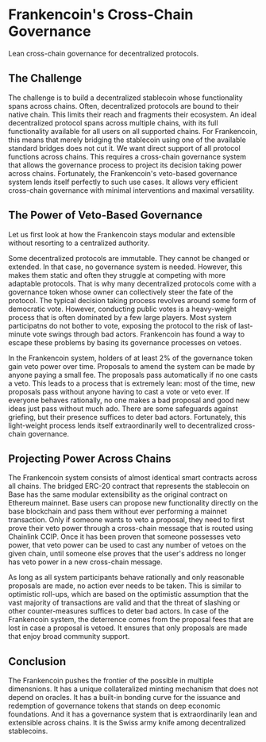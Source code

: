 # Frankencoin's Cross-Chain Governance

Lean cross-chain governance for decentralized protocols.

## The Challenge

The challenge is to build a decentralized stablecoin whose functionality spans across chains. Often, decentralized protocols are bound to their native chain. This limits their reach and fragments their ecosystem. An ideal decentralized protocol spans across multiple chains, with its full functionality available for all users on all supported chains. For Frankencoin, this means that merely bridging the stablecoin using one of the available standard bridges does not cut it. We want direct support of all protocol functions across chains. This requires a cross-chain governance system that allows the governance process to project its decision taking power across chains. Fortunately, the Frankencoin's veto-based governance system lends itself perfectly to such use cases. It allows very efficient cross-chain governance with minimal interventions and maximal versatility.
 
## The Power of Veto-Based Governance

Let us first look at how the Frankencoin stays modular and extensible without resorting to a centralized authority.

Some decentralized protocols are immutable. They cannot be changed or extended. In that case, no governance system is needed. However, this makes them static and often they struggle at competing with more adaptable protocols. That is why many decentralized protocols come with a governance token whose owner can collectively steer the fate of the protocol. The typical decision taking process revolves around some form of democratic vote. However, conducting public votes is a heavy-weight process that is often dominated by a few large players. Most system participatns do not bother to vote, exposing the protocol to the risk of last-minute vote swings through bad actors. Frankencoin has found a way to escape these problems by basing its governance processes on vetoes.

In the Frankencoin system, holders of at least 2% of the governance token gain veto power over time. Proposals to amend the system can be made by anyone paying a small fee. The proposals pass automatically if no one casts a veto. This leads to a process that is extremely lean: most of the time, new proposals pass without anyone having to cast a vote or veto ever. If everyone behaves rationally, no one makes a bad proposal and good new ideas just pass without much ado. There are some safeguards against griefing, but their presence suffices to deter bad actors. Fortunately, this light-weight process lends itself extraordinarily well to decentralized cross-chain governance.

## Projecting Power Across Chains

The Frankencoin system consists of almost identical smart contracts across all chains. The bridged ERC-20 contract that represents the stablecoin on Base has the same modular extensibility as the original contract on Ethereum mainnet. Base users can propose new functionality directly on the base blockchain and pass them without ever performing a mainnet transaction. Only if someone wants to veto a proposal, they need to first prove their veto power through a cross-chain message that is routed using Chainlink CCIP. Once it has been proven that someone possesses veto power, that veto power can be used to cast any number of vetoes on the given chain, until someone else proves that the user's address no longer has veto power in a new cross-chain message.

As long as all system participants behave rationally and only reasonable proposals are made, no action ever needs to be taken. This is similar to optimistic roll-ups, which are based on the optimistic assumption that the vast majority of transactions are valid and that the threat of slashing or other counter-measures suffices to deter bad actors. In case of the Frankencoin system, the deterrence comes from the proposal fees that are lost in case a proposal is vetoed. It ensures that only proposals are made that enjoy broad community support.

## Conclusion

The Frankencoin pushes the frontier of the possible in multiple dimensnions. It has a unique collateralized minting mechanism that does not depend on oracles. It has a built-in bonding curve for the issuance and redemption of governance tokens that stands on deep economic foundations. And it has a governance system that is extraordinarily lean and extensible across chains. It is the Swiss army knife among decentralized stablecoins.